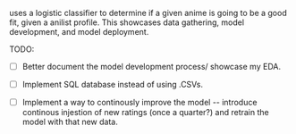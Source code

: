uses a logistic classifier to determine if a given anime is going to be a good fit, given a anilist profile. This showcases data gathering, model development, and model deployment.

TODO:
- [ ] Better document the model development process/ showcase my EDA.

- [ ] Implement SQL database instead of using .CSVs.

- [ ] Implement a way to continously improve the model -- introduce continous injestion of new ratings (once a quarter?) and retrain the model with that new data. 
